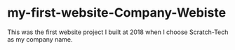 # my-first-website-Company-Webiste
This was the first website project I built at 2018 when I choose Scratch-Tech as my company name.
